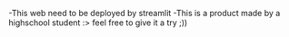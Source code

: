 -This web need to be deployed by streamlit
-This is a product made by a highschool student :>
feel free to give it a try ;))
